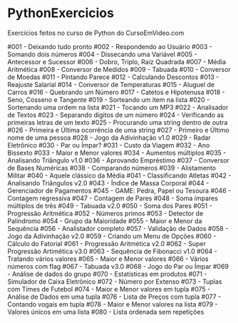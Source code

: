 # PythonExercicios
Exercícios feitos no curso de Python do CursoEmVideo.com

#001 - Deixando tudo pronto
#002 - Respondendo ao Usuário
#003 - Somando dois números
#004 - Dissecando uma Variável
#005 - Antecessor e Sucessor
#006 - Dobro, Triplo, Raíz Quadrada
#007 - Média Aritmética
#008 - Conversor de Medidos
#009 - Tabuada
#010 - Conversor de Moedas
#011 - Pintando Parece
#012 - Calculando Descontos
#013 - Reajuste Salarial
#014 - Conversor de Temperaturas
#015 - Aluguel de Carros
#016 - Quebrando um Número
#017 - Catetos e Hipotenusa
#018 - Seno, Cosseno e Tangente
#019 - Sorteando um item na lista
#020 - Sortenando uma ordem na lista
#021 - Tocando um MP3
#022 - Analisador de Textos
#023 - Separando dígitos de um número
#024 - Verificando as primeiras letras de um texto
#025 - Procurando uma string dentro de outra
#026 - Primeira e Última ocorrência de uma string
#027 - Primeiro e Último nome de uma pessoa
#028 - Jogo da Adivinhação v1.0
#029 - Radar Eletrônico
#030 - Par ou Ímpar?
#031 - Custo da Viagem
#032 - Ano Bissexto
#033 - Maior e Menor valores
#034 - Aumentos múltiplos
#035 - Analisando Triângulo v1.0
#036 - Aprovando Empréstimo
#037 - Conversor de Bases Numéricas
#038 - Comparando números
#039 - Alistamento Militar
#040 - Aquele clássico da Média
#041 - Classificando Atletas
#042 - Analisando Triângulos v2.0
#043 - Índice de Massa Corporal
#044 - Gerenciador de Pagamentos
#045 - GAME: Pedra, Papel ou Tesoura
#046 - Contagem regressiva
#047 - Contagem de Pares
#048 - Soma ímpares múltiplos de três
#049 - Tabuada v2.0
#050 - Soma dos Pares
#051 - Progressão Aritmética
#052 - Números primos
#053 - Detector de Palíndromo
#054 - Grupo da Maioridade
#055 - Maior e Menor da Sequência
#056 - Analistador completo
#057 - Validação de Dados
#058 - Jogo da Adivinhação v2.0
#059 - Criando um Menu de Opções
#060 - Cálculo do Fatorial
#061 - Progressão Aritmética v2.0
#062 - Super Progressão Artimética v3.0
#063 - Sequência de Fibonacci v1.0
#064 - Tratando vários valores
#065 - Maior e Menor valores
#066 - Vários números com flag
#067 - Tabuada v3.0
#068 - Jogo do Par ou Ímpar
#069 - Análise de dados do grupo
#070 - Estatísticas em produtos
#071 - Simulador de Caixa Eletrônico
#072 - Número por Extenso
#073 - Tuplas com Times de Futebol
#074 - Maior e Menor valores em tupla
#075 - Análise de Dados em uma tupla
#076 - Lista de Preços com tupla
#077 - Contando vogais em tupla
#078 - Maior e Menor valores na lista
#079 - Valores únicos em uma lista
#080 - Lista ordenada sem repetições